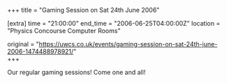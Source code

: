 +++
title = "Gaming Session on Sat 24th June 2006"

[extra]
time = "21:00:00"
end_time = "2006-06-25T04:00:00Z"
location = "Physics Concourse Computer Rooms"

original = "https://uwcs.co.uk/events/gaming-session-on-sat-24th-june-2006-1474488978921/"    
+++

Our regular gaming sessions\! Come one and all\!

